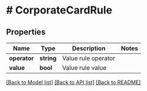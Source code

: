 # # CorporateCardRule

## Properties

Name | Type | Description | Notes
------------ | ------------- | ------------- | -------------
**operator** | **string** | Value rule operator |
**value** | **bool** | Value rule value |

[[Back to Model list]](../../README.md#models) [[Back to API list]](../../README.md#endpoints) [[Back to README]](../../README.md)
